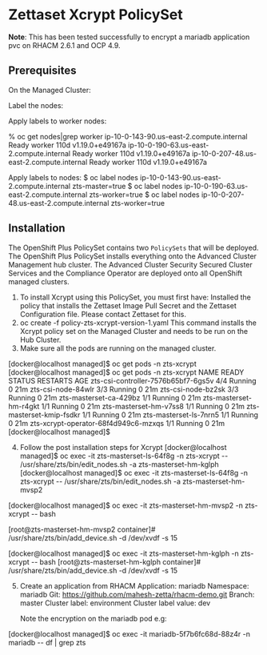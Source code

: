 # Zettaset Xcrypt PolicySet

**Note**: This has been tested successfully to encrypt a mariadb application pvc on RHACM 2.6.1 and OCP 4.9.

## Prerequisites

On the Managed Cluster:

Label the nodes:

Apply labels to worker nodes:

   % oc get nodes|grep worker
   ip-10-0-143-90.us-east-2.compute.internal    Ready      worker   110d   v1.19.0+e49167a
   ip-10-0-190-63.us-east-2.compute.internal    Ready      worker   110d   v1.19.0+e49167a
   ip-10-0-207-48.us-east-2.compute.internal    Ready      worker   110d   v1.19.0+e49167a

   Apply labels to nodes:
   $ oc label nodes ip-10-0-143-90.us-east-2.compute.internal zts-master=true
   $ oc label nodes ip-10-0-190-63.us-east-2.compute.internal zts-worker=true
   $ oc label nodes ip-10-0-207-48.us-east-2.compute.internal zts-worker=true
 

## Installation

The OpenShift Plus PolicySet contains two `PolicySets` that will be deployed.  The OpenShift Plus PolicySet installs everything onto the Advanced Cluster Management hub cluster.  The Advanced Cluster Security Secured Cluster Services and the Compliance Operator are deployed onto all OpenShift managed clusters.

1. To install Xcrypt using this PolicySet, you must first have:
   Installed the policy that installs the Zettaset Image Pull Secret and the Zettaset Configuration file.
   Please contact Zettaset for this.
2. oc create -f policy-zts-xcrypt-version-1.yaml
   This command installs the Xcrypt policy set on the Managed Cluster and needs to be run on the Hub Cluster.
3.  Make sure all the pods are running on the managed cluster.

[docker@localhost managed]$ oc get pods -n zts-xcrypt
[docker@localhost managed]$ oc get pods -n zts-xcrypt
NAME                                   READY   STATUS    RESTARTS   AGE
zts-csi-controller-7576b65bf7-6gs5v    4/4     Running   0          21m
zts-csi-node-84wlr                     3/3     Running   0          21m
zts-csi-node-bz2sk                     3/3     Running   0          21m
zts-masterset-ca-429bz                 1/1     Running   0          21m
zts-masterset-hm-r4gkt                 1/1     Running   0          21m
zts-masterset-hm-v7ss8                 1/1     Running   0          21m
zts-masterset-kmip-fsdkr               1/1     Running   0          21m
zts-masterset-ls-7nrn5                 1/1     Running   0          21m
zts-xcrypt-operator-68f4d949c6-mzxqs   1/1     Running   0          21m
[docker@localhost managed]$ 
 
4.  Follow the post installation steps for Xcrypt 
[docker@localhost managed]$ oc exec -it  zts-masterset-ls-64f8g -n zts-xcrypt -- /usr/share/zts/bin/edit_nodes.sh   -a zts-masterset-hm-kglph
[docker@localhost managed]$ oc exec -it  zts-masterset-ls-64f8g -n zts-xcrypt -- /usr/share/zts/bin/edit_nodes.sh   -a zts-masterset-hm-mvsp2

[docker@localhost managed]$ oc exec -it zts-masterset-hm-mvsp2 -n zts-xcrypt -- bash

[root@zts-masterset-hm-mvsp2 container]# /usr/share/zts/bin/add_device.sh -d /dev/xvdf -s 15

[docker@localhost managed]$ oc exec -it zts-masterset-hm-kglph -n zts-xcrypt -- bash
[root@zts-masterset-hm-kglph container]#  /usr/share/zts/bin/add_device.sh -d /dev/xvdf -s 15

5.  Create an application from RHACM
    Application: mariadb
    Namespace: mariadb
    Git:        https://github.com/mahesh-zetta/rhacm-demo.git
    Branch: master
    Cluster label: environment
    Cluster label value: dev

    Note the encryption on the mariadb pod
e.g:

[docker@localhost managed]$ oc exec -it mariadb-5f7b6fc68d-88z4r -n mariadb -- df | grep zts

